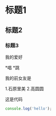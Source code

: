 # 标题1

## 标题2

### 标题3

我的爱好

*唱
*跳

我的前女友是

1.石原里美
2.高圆圆

这是代码
```javascript
console.log('hello');
```
